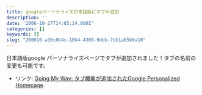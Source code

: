 ```yaml
---
title: googleパーソナライズ日本語版にタブが追加
description: ''
date: '2006-10-27T14:05:14.000Z'
categories: []
keywords: []
slug: "200610-a36c0b4c-10b4-4306-9ddb-7db1a65b9a10"
---
```

日本語版google パーソナライズページでタブが追加されました！タブの名前の変更も可能です。

*   リンク: [Going My Way: タブ機能が追加されたGoogle Personalized Homepage](http://kengo.preston-net.com/archives/002809.shtml "Going My Way: タブ機能が追加されたGoogle Personalized Homepage").